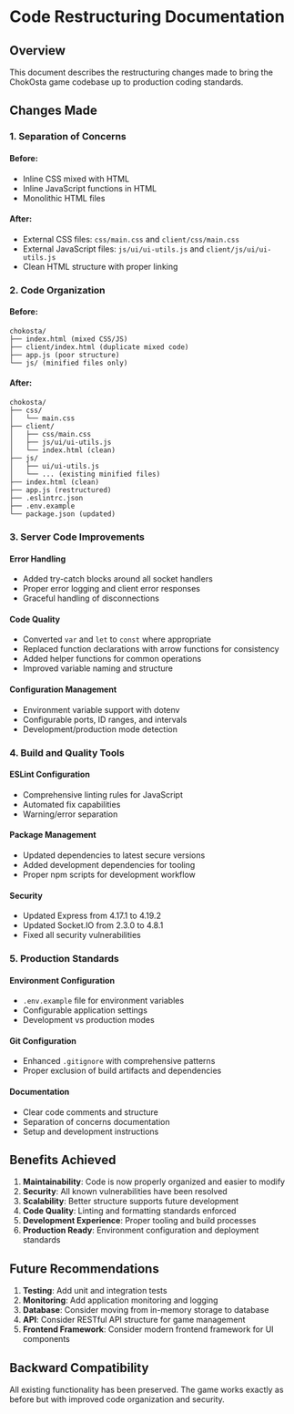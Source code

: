 # Code Restructuring Documentation

## Overview
This document describes the restructuring changes made to bring the ChokOsta game codebase up to production coding standards.

## Changes Made

### 1. Separation of Concerns

#### Before:
- Inline CSS mixed with HTML
- Inline JavaScript functions in HTML
- Monolithic HTML files

#### After:
- External CSS files: `css/main.css` and `client/css/main.css`
- External JavaScript files: `js/ui/ui-utils.js` and `client/js/ui/ui-utils.js`
- Clean HTML structure with proper linking

### 2. Code Organization

#### Before:
```
chokosta/
├── index.html (mixed CSS/JS)
├── client/index.html (duplicate mixed code)
├── app.js (poor structure)
└── js/ (minified files only)
```

#### After:
```
chokosta/
├── css/
│   └── main.css
├── client/
│   ├── css/main.css
│   ├── js/ui/ui-utils.js
│   └── index.html (clean)
├── js/
│   ├── ui/ui-utils.js
│   └── ... (existing minified files)
├── index.html (clean)
├── app.js (restructured)
├── .eslintrc.json
├── .env.example
└── package.json (updated)
```

### 3. Server Code Improvements

#### Error Handling
- Added try-catch blocks around all socket handlers
- Proper error logging and client error responses
- Graceful handling of disconnections

#### Code Quality
- Converted `var` and `let` to `const` where appropriate
- Replaced function declarations with arrow functions for consistency
- Added helper functions for common operations
- Improved variable naming and structure

#### Configuration Management
- Environment variable support with dotenv
- Configurable ports, ID ranges, and intervals
- Development/production mode detection

### 4. Build and Quality Tools

#### ESLint Configuration
- Comprehensive linting rules for JavaScript
- Automated fix capabilities
- Warning/error separation

#### Package Management
- Updated dependencies to latest secure versions
- Added development dependencies for tooling
- Proper npm scripts for development workflow

#### Security
- Updated Express from 4.17.1 to 4.19.2
- Updated Socket.IO from 2.3.0 to 4.8.1
- Fixed all security vulnerabilities

### 5. Production Standards

#### Environment Configuration
- `.env.example` file for environment variables
- Configurable application settings
- Development vs production modes

#### Git Configuration
- Enhanced `.gitignore` with comprehensive patterns
- Proper exclusion of build artifacts and dependencies

#### Documentation
- Clear code comments and structure
- Separation of concerns documentation
- Setup and development instructions

## Benefits Achieved

1. **Maintainability**: Code is now properly organized and easier to modify
2. **Security**: All known vulnerabilities have been resolved
3. **Scalability**: Better structure supports future development
4. **Code Quality**: Linting and formatting standards enforced
5. **Development Experience**: Proper tooling and build processes
6. **Production Ready**: Environment configuration and deployment standards

## Future Recommendations

1. **Testing**: Add unit and integration tests
2. **Monitoring**: Add application monitoring and logging
3. **Database**: Consider moving from in-memory storage to database
4. **API**: Consider RESTful API structure for game management
5. **Frontend Framework**: Consider modern frontend framework for UI components

## Backward Compatibility

All existing functionality has been preserved. The game works exactly as before but with improved code organization and security.